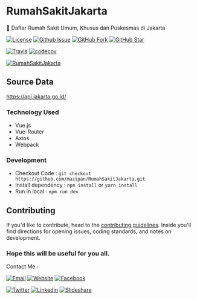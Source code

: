 # RumahSakitJakarta
:hospital: Daftar Rumah Sakit Umum, Khusus dan Puskesmas di Jakarta


[![License](https://img.shields.io/github/license/mazipan/RumahSakitJakarta.svg?maxAge=3600)](https://github.com/mazipan/RumahSakitJakarta) 
[![Github Issue](https://img.shields.io/github/issues/mazipan/RumahSakitJakarta.svg?maxAge=3600)](https://github.com/mazipan/RumahSakitJakarta/issues) 
[![GitHub Fork](https://img.shields.io/github/forks/mazipan/RumahSakitJakarta.svg?maxAge=3600)](https://github.com/mazipan/RumahSakitJakarta/network) 
[![GitHub Star](https://img.shields.io/github/stars/mazipan/RumahSakitJakarta.svg?maxAge=3600)](https://github.com/mazipan/RumahSakitJakarta/stargazers) 

[![Travis](https://img.shields.io/travis/mazipan/RumahSakitJakarta.svg)](https://travis-ci.org/mazipan/RumahSakitJakarta)
[![codecov](https://codecov.io/gh/mazipan/RumahSakitJakarta/branch/master/graph/badge.svg)](https://codecov.io/gh/mazipan/RumahSakitJakarta)

[![RumahSakitJakarta](https://github.com/mazipan/RumahSakitJakarta/blob/master/images/RumahSakitJakarta-logo.png?raw=true)](https://mazipan.github.io/RumahSakitJakarta/)

## Source Data
https://api.jakarta.go.id/


### Technology Used
+ Vue.js
+ Vue-Router
+ Axios
+ Webpack

### Development
+ Checkout Code : `git checkout https://github.com/mazipan/RumahSakitJakarta.git`
+ Install dependency : `npm install` or `yarn install`
+ Run in local : `npm run dev`

## Contributing

If you'd like to contribute, head to the [contributing guidelines](/CONTRIBUTING.md). Inside you'll find directions for opening issues, coding standards, and notes on development.

### Hope this will be useful for you all.

Contact Me :

[![Email](https://img.shields.io/badge/mazipanneh-Email-yellow.svg?maxAge=3600)](mailto:mazipanneh@gmail.com) 
[![Website](https://img.shields.io/badge/mazipanneh-Blog-brightgreen.svg?maxAge=3600)](https://mazipanneh.com/blog/)
[![Facebook](https://img.shields.io/badge/mazipanneh-Facebook-blue.svg?maxAge=3600)](https://facebook.com/mazipanneh) 

[![Twitter](https://img.shields.io/badge/Maz_Ipan-Twitter-55acee.svg?maxAge=3600)](https://twitter.com/Maz_Ipan) 
[![Linkedin](https://img.shields.io/badge/irfanmaulanamazipan-Linkedin-0077b5.svg?maxAge=3600)](https://id.linkedin.com/in/irfanmaulanamazipan) 
[![Slideshare](https://img.shields.io/badge/IrfanMaulana21-Slideshare-0077b5.svg?maxAge=3600)](https://www.slideshare.net/IrfanMaulana21) 
